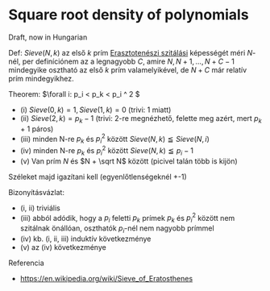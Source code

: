 # Square root density of polynomials

Draft, now in Hungarian

Def: $Sieve(N, k)$ az első $k$ prím [Erasztotenészi szitálási](https://en.wikipedia.org/wiki/Sieve_of_Eratosthenes) képességét méri $N$-nél, per definíciónem az a legnagyobb $C$, amire $N, N+1, ..., N+C-1$ mindegyike osztható az első $k$ prím valamelyikével, de $N+C$ már relatív prím mindegyikhez.

Theorem: $\forall i: p_i < p_k < p_i ^ 2 $
- (i)   $Sieve(0, k) = 1, Sieve(1, k) = 0$ (trivi: 1 miatt)
- (ii)  $Sieve(2, k) = p_k - 1$ (trivi: 2-re megnézhető, felette meg azért, mert $p_k$ + 1 páros) 
- (iii) minden N-re $p_k$ és $p_i^2$ között $Sieve(N, k) \leqq Sieve(N, i)$ 
- (iv)  minden N-re $p_k$ és $p_i^2$ között $Sieve(N, k) \leqq p_i - 1$
- (v)   Van prím $N$ és $N + \sqrt N$ között (picivel talán több is kijön)

Széleket majd igazítani kell (egyenlőtlenségeknél +-1)

Bizonyításvázlat:

- (i, ii) triviális
- (iii) abból adódik, hogy a $p_i$ feletti $p_k$ prímek $p_k$ és $p_i^2$ között nem szitálnak önállóan, oszthatók $p_i$-nél nem nagyobb prímmel
- (iv) kb. (i, ii, iii) induktív következménye
- (v) az (iv) következménye

Referencia

- https://en.wikipedia.org/wiki/Sieve_of_Eratosthenes
